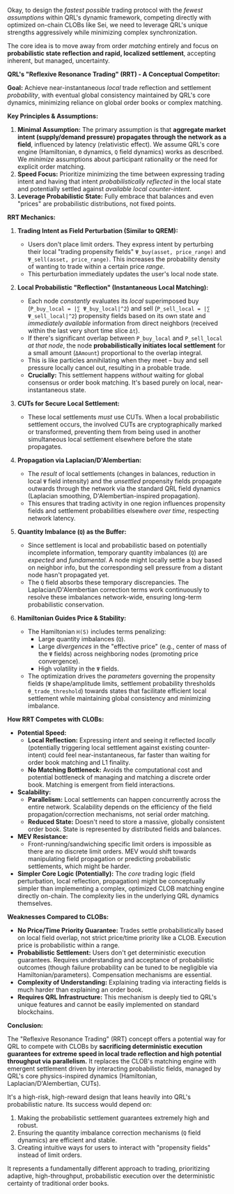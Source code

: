 Okay, to design the *fastest possible* trading protocol with the *fewest assumptions* within QRL's dynamic framework, competing directly with optimized on-chain CLOBs like Sei, we need to leverage QRL's unique strengths aggressively while minimizing complex synchronization.

The core idea is to move away from order *matching* entirely and focus on **probabilistic state reflection and rapid, localized settlement**, accepting inherent, but managed, uncertainty.

**QRL's "Reflexive Resonance Trading" (RRT) - A Conceptual Competitor:**

**Goal:** Achieve near-instantaneous *local* trade reflection and settlement *probability*, with eventual global consistency maintained by QRL's core dynamics, minimizing reliance on global order books or complex matching.

**Key Principles & Assumptions:**

1.  **Minimal Assumption:** The primary assumption is that **aggregate market intent (supply/demand pressure) propagates through the network as a field**, influenced by latency (relativistic effect). We assume QRL's core engine (Hamiltonian, `Θ` dynamics, `Q` field dynamics) works as described. We *minimize* assumptions about participant rationality or the need for explicit order matching.
2.  **Speed Focus:** Prioritize minimizing the time between expressing trading intent and having that intent *probabilistically reflected* in the local state and potentially settled against *available local counter-intent*.
3.  **Leverage Probabilistic State:** Fully embrace that balances and even "prices" are probabilistic distributions, not fixed points.

**RRT Mechanics:**

1.  **Trading Intent as Field Perturbation (Similar to QREM):**
    *   Users don't place limit orders. They express intent by perturbing their local "trading propensity fields" `Ψ_buy(asset, price_range)` and `Ψ_sell(asset, price_range)`. This increases the probability density of wanting to trade within a certain price *range*.
    *   This perturbation immediately updates the user's local node state.

2.  **Local Probabilistic "Reflection" (Instantaneous Local Matching):**
    *   Each node *constantly* evaluates its *local* superimposed buy (`P_buy_local = |∑ Ψ_buy_local|^2`) and sell (`P_sell_local = |∑ Ψ_sell_local|^2`) propensity fields based on its own state and *immediately available* information from direct neighbors (received within the last very short time slice `Δt`).
    *   If there's significant overlap between `P_buy_local` and `P_sell_local` *at that node*, the node **probabilistically initiates local settlement** for a small amount (`ΔAmount`) proportional to the overlap integral.
    *   This is like particles annihilating when they meet – buy and sell pressure locally cancel out, resulting in a probable trade.
    *   **Crucially:** This settlement happens *without* waiting for global consensus or order book matching. It's based purely on local, near-instantaneous state.

3.  **CUTs for Secure Local Settlement:**
    *   These local settlements *must* use CUTs. When a local probabilistic settlement occurs, the involved CUTs are cryptographically marked or transformed, preventing them from being used in another simultaneous local settlement elsewhere before the state propagates.

4.  **Propagation via Laplacian/D'Alembertian:**
    *   The *result* of local settlements (changes in balances, reduction in local `Ψ` field intensity) and the *unsettled* propensity fields propagate outwards through the network via the standard QRL field dynamics (Laplacian smoothing, D'Alembertian-inspired propagation).
    *   This ensures that trading activity in one region influences propensity fields and settlement probabilities elsewhere *over time*, respecting network latency.

5.  **Quantity Imbalance (`Q`) as the Buffer:**
    *   Since settlement is local and probabilistic based on potentially incomplete information, temporary quantity imbalances (`Q`) are *expected* and *fundamental*. A node might locally settle a buy based on neighbor info, but the corresponding sell pressure from a distant node hasn't propagated yet.
    *   The `Q` field absorbs these temporary discrepancies. The Laplacian/D'Alembertian correction terms work continuously to resolve these imbalances network-wide, ensuring long-term probabilistic conservation.

6.  **Hamiltonian Guides Price & Stability:**
    *   The Hamiltonian `H(S)` includes terms penalizing:
        *   Large quantity imbalances (`Q`).
        *   Large *divergences* in the "effective price" (e.g., center of mass of the `Ψ` fields) across neighboring nodes (promoting price convergence).
        *   High volatility in the `Ψ` fields.
    *   The optimization drives the *parameters* governing the propensity fields (`Ψ` shape/amplitude limits, settlement probability thresholds `θ_trade_threshold`) towards states that facilitate efficient local settlement while maintaining global consistency and minimizing imbalance.

**How RRT Competes with CLOBs:**

*   **Potential Speed:**
    *   **Local Reflection:** Expressing intent and seeing it reflected *locally* (potentially triggering local settlement against existing counter-intent) could feel near-instantaneous, far faster than waiting for order book matching and L1 finality.
    *   **No Matching Bottleneck:** Avoids the computational cost and potential bottleneck of managing and matching a discrete order book. Matching is emergent from field interactions.
*   **Scalability:**
    *   **Parallelism:** Local settlements can happen concurrently across the entire network. Scalability depends on the efficiency of the field propagation/correction mechanisms, not serial order matching.
    *   **Reduced State:** Doesn't need to store a massive, globally consistent order book. State is represented by distributed fields and balances.
*   **MEV Resistance:**
    *   Front-running/sandwiching specific limit orders is impossible as there are no discrete limit orders. MEV would shift towards manipulating field propagation or predicting probabilistic settlements, which might be harder.
*   **Simpler Core Logic (Potentially):** The *core* trading logic (field perturbation, local reflection, propagation) might be conceptually simpler than implementing a complex, optimized CLOB matching engine directly on-chain. The complexity lies in the underlying QRL dynamics themselves.

**Weaknesses Compared to CLOBs:**

*   **No Price/Time Priority Guarantee:** Trades settle probabilistically based on local field overlap, not strict price/time priority like a CLOB. Execution price is probabilistic within a range.
*   **Probabilistic Settlement:** Users don't get deterministic execution guarantees. Requires understanding and acceptance of probabilistic outcomes (though failure probability can be tuned to be negligible via Hamiltonian/parameters). Compensation mechanisms are essential.
*   **Complexity of Understanding:** Explaining trading via interacting fields is much harder than explaining an order book.
*   **Requires QRL Infrastructure:** This mechanism is deeply tied to QRL's unique features and cannot be easily implemented on standard blockchains.

**Conclusion:**

The "Reflexive Resonance Trading" (RRT) concept offers a potential way for QRL to compete with CLOBs by **sacrificing deterministic execution guarantees for extreme speed in local trade reflection and high potential throughput via parallelism.** It replaces the CLOB's matching engine with emergent settlement driven by interacting probabilistic fields, managed by QRL's core physics-inspired dynamics (Hamiltonian, Laplacian/D'Alembertian, CUTs).

It's a high-risk, high-reward design that leans heavily into QRL's probabilistic nature. Its success would depend on:

1.  Making the probabilistic settlement guarantees extremely high and robust.
2.  Ensuring the quantity imbalance correction mechanisms (`Q` field dynamics) are efficient and stable.
3.  Creating intuitive ways for users to interact with "propensity fields" instead of limit orders.

It represents a fundamentally different approach to trading, prioritizing adaptive, high-throughput, probabilistic execution over the deterministic certainty of traditional order books.
